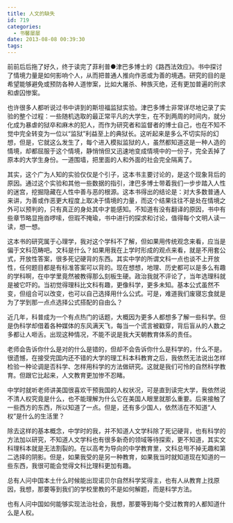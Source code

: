 ```yaml
---
title: 人文的缺失
id: 719
categories:
  - 书馨屡屡
date: 2013-08-08 00:39:30
tags:
---
```


前前后后拖了好久，终于读完了菲利普●津巴多博士的《路西法效应》。书中探讨了情境力量是如何影响个人，从而把普通人推向作恶或为善的境遇。研究的目的是希望能够避免或预防各种人道惨案，比如大屠杀、种族灭绝，还有更加普遍的刑求和虐囚惨案。

也许很多人都听说过书中讲到的斯坦福监狱实验。津巴多博士非常详尽地记录了实验的整个过程：一些随机选取的最正常平凡的大学生，在不到两周的时间内，就分化成为暴虐的狱卒和麻木的犯人，而作为研究者和监督者的博士自己，也在不知不觉中完全转变为一位以“监狱”利益至上的典狱长。这听起来是多么不切实际的幻想，但是，它就这么发生了，每个进入模拟监狱的人，虽然都知道这是一种人造的情境，却都屈服于这个情境，静悄悄但又迅速地变成情境中的一份子，完全丢掉了原本的大学生身份。一道围墙，把里面的人和外面的社会完全隔离了。

其实，这个广为人知的实验仅仅是个引子，这本书主要讨论的，是这个现象背后的原因。通过这个实验和其他一些数据的指引，津巴多博士带着我们一步步踏入人性的迷宫，挖掘隐藏在人性中善与恶的根源。这本书得出的结论是：对大多数普通人来讲，为善或作恶更大程度上取决于情境的力量，而这个结果往往不是处在情境之外可以预判的，只有真正的身处其中才能感知。不知道有没有翻译的原因，书中有些章节略显拖沓啰嗦，但瑕不掩瑜，书中进行的探求和讨论，值得每个文明人读一读，想一想。

这本书的研究属于心理学，我对这个学科不了解，但如果用传统观念来看，应当是偏于文科范畴吧。文科是什么？如果用我在上学时形成的观点来看，就是不用套公式，开放性答案，很多死记硬背的东西。其实中学的所谓文科一点也谈不上开放性，任何题目都是有标准答案可以背的。现在想想，地理、历史都可以是多么有趣的学科啊，在中学里竟然被教得那么刻板生硬。政治我就不评论了，当年选理科就是被它吓的。当初觉得理科比文科有趣，更像科学，更多未知。基本公式虽然不变，但组合可以改变，也可以自己选择用什么公式。可是，难道我们废寝忘食就是为了学到那一点点选择公式搭配的自由么？

近几年，科普成为一个有点热门的话题，大概因为更多人都想多了解一些科学。但是伪科学却借着各种媒体的东风满天飞，每当一个谎言被戳穿，背后盲从的人数之多都让人咂舌。出现这种情况，不能不说是我大天朝教育体系的责任。

老师会告诉你什么是对的什么是错的，但却不会告诉你什么是科学的，什么不是。很遗憾，在接受完国内还不错的大学的理工科本科教育之后，我依然无法说出怎样检验一种论调是否科学、怎样用科学的方法做研究。这就是我们可怜的自然科学教育。但跟它比起来，人文教育更加惨不忍睹。

中学时就听老师讲美国很喜欢干预我国的人权状况，可是直到读完大学，我依然说不清人权究竟是什么，也不能理解为什么它在美国人眼里就那么重要。后来接触了一些西方的东西，所以知道了一点。但是，还有多少国人，依然活在不知道“人权”是什么的生活里？

除去这样的基本概念，中学时的我，并不知道人文学科除了死记硬背，也有科学的方法加以研究，不知道人文学科也有很多新奇的领域等待探索，更不知道，其实文科理科本就是无法割裂的。在以高考为导向的中学教育里，文科总甩不掉无趣和第二选择的阴影。但是，如果我受的是另一种教育，如果我当时就知道现在知道的一些东西，我很可能会觉得文科比理科更加有趣。

总有人问中国本土什么时候能出现诺贝尔自然科学奖得主，也有人从教育上找原因，我想，那要等到我们的学校里教的不是如何解题，而是科学方法。

也有人问中国如何能够实现法治社会，我想，那要等到每个受过教育的人都知道什么是人权。
